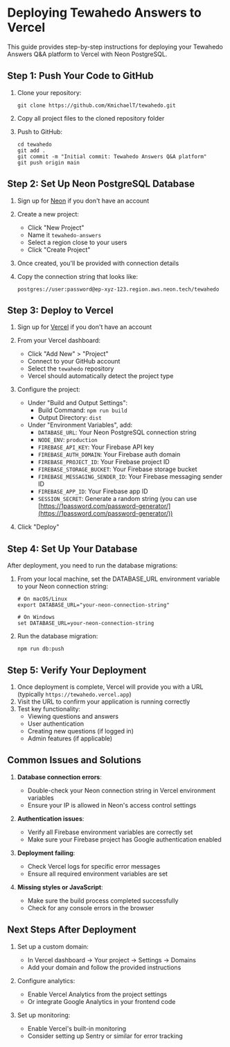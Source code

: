 # Deploying Tewahedo Answers to Vercel

This guide provides step-by-step instructions for deploying your Tewahedo Answers Q&A platform to Vercel with Neon PostgreSQL.

## Step 1: Push Your Code to GitHub

1. Clone your repository:
   ```
   git clone https://github.com/KmichaelT/tewahedo.git
   ```

2. Copy all project files to the cloned repository folder

3. Push to GitHub:
   ```
   cd tewahedo
   git add .
   git commit -m "Initial commit: Tewahedo Answers Q&A platform"
   git push origin main
   ```

## Step 2: Set Up Neon PostgreSQL Database

1. Sign up for [Neon](https://neon.tech) if you don't have an account
2. Create a new project:
   - Click "New Project"
   - Name it `tewahedo-answers`
   - Select a region close to your users
   - Click "Create Project"

3. Once created, you'll be provided with connection details
4. Copy the connection string that looks like:
   ```
   postgres://user:password@ep-xyz-123.region.aws.neon.tech/tewahedo
   ```

## Step 3: Deploy to Vercel

1. Sign up for [Vercel](https://vercel.com) if you don't have an account
2. From your Vercel dashboard:
   - Click "Add New" > "Project"
   - Connect to your GitHub account
   - Select the `tewahedo` repository
   - Vercel should automatically detect the project type

3. Configure the project:
   - Under "Build and Output Settings":
     - Build Command: `npm run build`
     - Output Directory: `dist`
   - Under "Environment Variables", add:
     - `DATABASE_URL`: Your Neon PostgreSQL connection string
     - `NODE_ENV`: `production`
     - `FIREBASE_API_KEY`: Your Firebase API key
     - `FIREBASE_AUTH_DOMAIN`: Your Firebase auth domain
     - `FIREBASE_PROJECT_ID`: Your Firebase project ID
     - `FIREBASE_STORAGE_BUCKET`: Your Firebase storage bucket
     - `FIREBASE_MESSAGING_SENDER_ID`: Your Firebase messaging sender ID
     - `FIREBASE_APP_ID`: Your Firebase app ID
     - `SESSION_SECRET`: Generate a random string (you can use [https://1password.com/password-generator/](https://1password.com/password-generator/))

4. Click "Deploy"

## Step 4: Set Up Your Database

After deployment, you need to run the database migrations:

1. From your local machine, set the DATABASE_URL environment variable to your Neon connection string:
   ```
   # On macOS/Linux
   export DATABASE_URL="your-neon-connection-string"
   
   # On Windows
   set DATABASE_URL=your-neon-connection-string
   ```

2. Run the database migration:
   ```
   npm run db:push
   ```

## Step 5: Verify Your Deployment

1. Once deployment is complete, Vercel will provide you with a URL (typically `https://tewahedo.vercel.app`)
2. Visit the URL to confirm your application is running correctly
3. Test key functionality:
   - Viewing questions and answers
   - User authentication
   - Creating new questions (if logged in)
   - Admin features (if applicable)

## Common Issues and Solutions

1. **Database connection errors**:
   - Double-check your Neon connection string in Vercel environment variables
   - Ensure your IP is allowed in Neon's access control settings

2. **Authentication issues**:
   - Verify all Firebase environment variables are correctly set
   - Make sure your Firebase project has Google authentication enabled

3. **Deployment failing**:
   - Check Vercel logs for specific error messages
   - Ensure all required environment variables are set

4. **Missing styles or JavaScript**:
   - Make sure the build process completed successfully
   - Check for any console errors in the browser

## Next Steps After Deployment

1. Set up a custom domain:
   - In Vercel dashboard → Your project → Settings → Domains
   - Add your domain and follow the provided instructions

2. Configure analytics:
   - Enable Vercel Analytics from the project settings
   - Or integrate Google Analytics in your frontend code

3. Set up monitoring:
   - Enable Vercel's built-in monitoring
   - Consider setting up Sentry or similar for error tracking